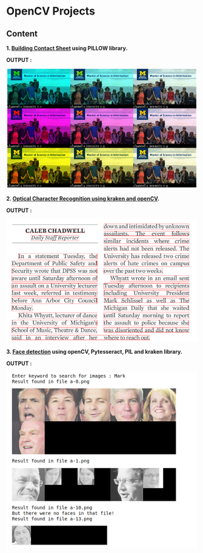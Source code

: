 # OpenCV Projects

## Content

**1. [Building Contact Sheet](https://github.com/ankitvashisht12/openCV-projects/blob/master/building-contact-sheets.ipynb) using PILLOW library.**

**OUTPUT :**

![](https://github.com/ankitvashisht12/openCV-projects/blob/master/images/contact-sheet-output.png)

**2. [Optical Character Recognition using kraken and openCV](https://github.com/ankitvashisht12/openCV-projects/blob/master/Kraken-and-openCV.ipynb).**

**OUTPUT :**

![](https://github.com/ankitvashisht12/openCV-projects/blob/master/images/openCV-kraken.png)


**3. [Face detection](https://github.com/ankitvashisht12/openCV-projects/tree/master/face-detection) using openCV, Pytesseract, PIL and kraken library.**

**OUTPUT :**

![](https://github.com/ankitvashisht12/openCV-projects/blob/master/images/face-detection-output.png)
